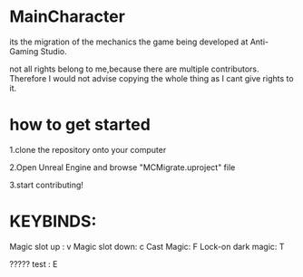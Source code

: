 # MainCharacter


its the migration of the mechanics the game being developed at Anti-Gaming Studio.

not all rights belong to me,because there are multiple contributors. Therefore I would not advise copying the whole thing as I cant give rights to it.

# how to get started

1.clone the repository onto your computer

2.Open Unreal Engine and browse "MCMigrate.uproject" file

3.start contributing!

# KEYBINDS:

Magic slot up : v
Magic slot down: c
Cast Magic: F
Lock-on dark magic: T

????? test : E

